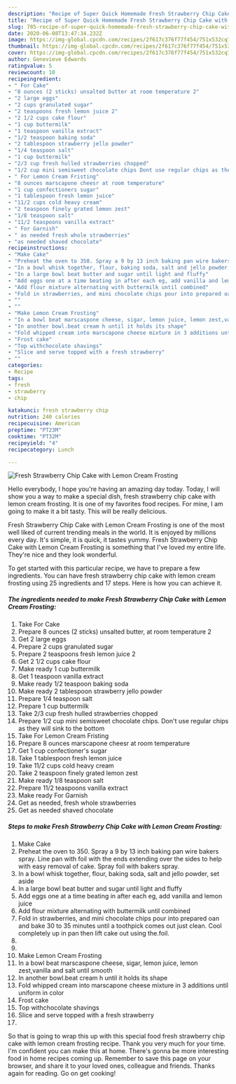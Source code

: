 ```yaml
---
description: "Recipe of Super Quick Homemade Fresh Strawberry Chip Cake with Lemon Cream Frosting"
title: "Recipe of Super Quick Homemade Fresh Strawberry Chip Cake with Lemon Cream Frosting"
slug: 785-recipe-of-super-quick-homemade-fresh-strawberry-chip-cake-with-lemon-cream-frosting
date: 2020-06-08T13:47:34.232Z
image: https://img-global.cpcdn.com/recipes/2f617c376f77f454/751x532cq70/fresh-strawberry-chip-cake-with-lemon-cream-frosting-recipe-main-photo.jpg
thumbnail: https://img-global.cpcdn.com/recipes/2f617c376f77f454/751x532cq70/fresh-strawberry-chip-cake-with-lemon-cream-frosting-recipe-main-photo.jpg
cover: https://img-global.cpcdn.com/recipes/2f617c376f77f454/751x532cq70/fresh-strawberry-chip-cake-with-lemon-cream-frosting-recipe-main-photo.jpg
author: Genevieve Edwards
ratingvalue: 5
reviewcount: 10
recipeingredient:
- " For Cake"
- "8 ounces (2 sticks) unsalted butter at room temperature 2"
- "2 large eggs"
- "2 cups granulated sugar"
- "2 teaspoons fresh lemon juice 2"
- "2 1/2 cups cake flour"
- "1 cup buttermilk"
- "1 teaspoon vanilla extract"
- "1/2 teaspoon baking soda"
- "2 tablespoon strawberry jello powder"
- "1/4 teaspoon salt"
- "1 cup buttermilk"
- "2/3 cup fresh hulled strawberries chopped"
- "1/2 cup mini semisweet chocolate chips Dont use regular chips as they will sink to the bottom"
- " For Lemon Cream Fristing"
- "8 ounces marscapone cheesr at room temperature"
- "1 cup confectioners sugar"
- "1 tablespoon fresh lemon juice"
- "11/2 cups cold heavy cream"
- "2 teaspoon finely grated lemon zest"
- "1/8 teaspoon salt"
- "11/2 teaspoons vanilla extract"
- " For Garnish"
- " as needed fresh whole strawberries"
- "as needed shaved chocolate"
recipeinstructions:
- "Make Cake"
- "Preheat the oven to 350. Spray a 9 by 13 inch baking pan wire bakers spray. Line pan with foil with the ends extending over the sides to help with easy removal of cake. Spray foil with bakers spray."
- "In a bowl whisk together, flour, baking soda, salt and jello powder, set aside"
- "In a large bowl beat butter and sugar until light and fluffy"
- "Add eggs one at a time beating in after each eg, add vanilla and lemon juice"
- "Add flour mixture alternating with buttermilk until combined"
- "Fold in strawberries, and mini chocolate chips pour into prepared oan and bake 30 to 35 minutes until a toothpick comes out just clean. Cool completely up in pan then lift cake out using the.foil."
- ""
- ""
- "Make Lemon Cream Frosting"
- "In a bowl beat marscaspone cheese, sigar, lemon juice, lemon zest,vanilla and salt until smooth"
- "In another bowl.beat cream h until it holds its shape"
- "Fold whipped cream into marscapone cheese mixture in 3 additions until uniform in color"
- "Frost cake"
- "Top withchocolate shavings"
- "Slice and serve topped with a fresh strawberry"
- ""
categories:
- Recipe
tags:
- fresh
- strawberry
- chip

katakunci: fresh strawberry chip 
nutrition: 240 calories
recipecuisine: American
preptime: "PT23M"
cooktime: "PT32M"
recipeyield: "4"
recipecategory: Lunch

---
```



![Fresh Strawberry Chip Cake with Lemon Cream Frosting](https://img-global.cpcdn.com/recipes/2f617c376f77f454/751x532cq70/fresh-strawberry-chip-cake-with-lemon-cream-frosting-recipe-main-photo.jpg)

Hello everybody, I hope you're having an amazing day today. Today, I will show you a way to make a special dish, fresh strawberry chip cake with lemon cream frosting. It is one of my favorites food recipes. For mine, I am going to make it a bit tasty. This will be really delicious.



Fresh Strawberry Chip Cake with Lemon Cream Frosting is one of the most well liked of current trending meals in the world. It is enjoyed by millions every day. It's simple, it is quick, it tastes yummy. Fresh Strawberry Chip Cake with Lemon Cream Frosting is something that I've loved my entire life. They're nice and they look wonderful.


To get started with this particular recipe, we have to prepare a few ingredients. You can have fresh strawberry chip cake with lemon cream frosting using 25 ingredients and 17 steps. Here is how you can achieve it.

<!--inarticleads1-->

##### The ingredients needed to make Fresh Strawberry Chip Cake with Lemon Cream Frosting:

1. Take  For Cake
1. Prepare 8 ounces (2 sticks) unsalted butter, at room temperature 2
1. Get 2 large eggs
1. Prepare 2 cups granulated sugar
1. Prepare 2 teaspoons fresh lemon juice 2
1. Get 2 1/2 cups cake flour
1. Make ready 1 cup buttermilk
1. Get 1 teaspoon vanilla extract
1. Make ready 1/2 teaspoon baking soda
1. Make ready 2 tablespoon strawberry jello powder
1. Prepare 1/4 teaspoon salt
1. Prepare 1 cup buttermilk
1. Take 2/3 cup fresh hulled strawberries chopped
1. Prepare 1/2 cup mini semisweet chocolate chips. Don&#39;t use regular chips as they will sink to the bottom
1. Take  For Lemon Cream Fristing
1. Prepare 8 ounces marscapone cheesr at room temperature
1. Get 1 cup confectioner&#39;s sugar
1. Take 1 tablespoon fresh lemon juice
1. Take 11/2 cups cold heavy cream
1. Take 2 teaspoon finely grated lemon zest
1. Make ready 1/8 teaspoon salt
1. Prepare 11/2 teaspoons vanilla extract
1. Make ready  For Garnish
1. Get  as needed, fresh whole strawberries
1. Get as needed shaved chocolate




<!--inarticleads2-->

##### Steps to make Fresh Strawberry Chip Cake with Lemon Cream Frosting:

1. Make Cake
1. Preheat the oven to 350. Spray a 9 by 13 inch baking pan wire bakers spray. Line pan with foil with the ends extending over the sides to help with easy removal of cake. Spray foil with bakers spray.
1. In a bowl whisk together, flour, baking soda, salt and jello powder, set aside
1. In a large bowl beat butter and sugar until light and fluffy
1. Add eggs one at a time beating in after each eg, add vanilla and lemon juice
1. Add flour mixture alternating with buttermilk until combined
1. Fold in strawberries, and mini chocolate chips pour into prepared oan and bake 30 to 35 minutes until a toothpick comes out just clean. Cool completely up in pan then lift cake out using the.foil.
1. 
1. 
1. Make Lemon Cream Frosting
1. In a bowl beat marscaspone cheese, sigar, lemon juice, lemon zest,vanilla and salt until smooth
1. In another bowl.beat cream h until it holds its shape
1. Fold whipped cream into marscapone cheese mixture in 3 additions until uniform in color
1. Frost cake
1. Top withchocolate shavings
1. Slice and serve topped with a fresh strawberry
1. 




So that is going to wrap this up with this special food fresh strawberry chip cake with lemon cream frosting recipe. Thank you very much for your time. I'm confident you can make this at home. There's gonna be more interesting food in home recipes coming up. Remember to save this page on your browser, and share it to your loved ones, colleague and friends. Thanks again for reading. Go on get cooking!

